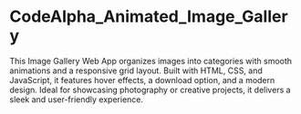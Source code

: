 # CodeAlpha_Animated_Image_Gallery
This Image Gallery Web App organizes images into categories with smooth animations and a responsive grid layout. Built with HTML, CSS, and JavaScript, it features hover effects, a download option, and a modern design. Ideal for showcasing photography or creative projects, it delivers a sleek and user-friendly experience.
